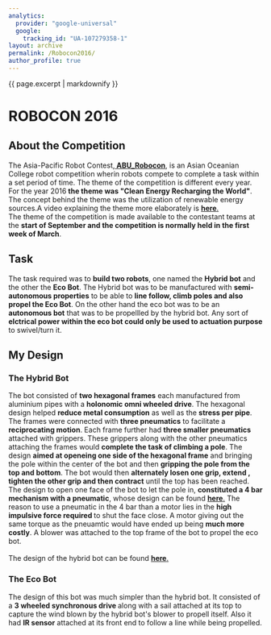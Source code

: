 ```yaml
---
analytics:
  provider: "google-universal"
  google:
    tracking_id: "UA-107279358-1"
layout: archive
permalink: /Robocon2016/
author_profile: true
---
```


{{ page.excerpt | markdownify }}


# ROBOCON 2016

## About the Competition
The Asia-Pacific Robot Contest,<a href="http://aburobocon.net/"><b> ABU_Robocon</b></a>, is an Asian Oceanian College robot competition wherin robots compete to complete a task within a set period of time. The theme of the competition is different every year. For the year 2016<b> the theme was "Clean Energy Recharging the World"</b>. The concept behind the theme was the utilization of renewable energy sources.A video explaining the theme more elaborately is <a href="https://www.youtube.com/watch?v=eXpAXE76P4c"><b>here</b>.</a>  
The theme of the competition is made available to the contestant teams at the <b>start of September and the competition is normally held in the first week of March</b>.

## Task
The task required was to <b>build two robots</b>, one named the <b>Hybrid bot</b> and the other the <b>Eco Bot</b>. The Hybrid bot was to be manufactured with <b>semi-autonomous properties</b> to be able to <b>line follow, climb poles and also propel the Eco Bot</b>. On the other hand the eco bot was to be an <b>autonomous bot</b> that was to be propellled by the hybrid bot. Any sort of <b>elctrical power within the eco bot could only be used to actuation purpose</b> to swivel/turn it.

## My Design
### The Hybrid Bot
The bot consisted of <b>two hexagonal frames</b> each manufactured from aluminium pipes with a <b>holonomic omni wheeled drive</b>. The hexagonal design helped <b>reduce metal consumption</b> as well as the <b>stress per pipe</b>. The frames were connected with <b>three pneumatics</b> to facilitate a <b>reciprocating motion</b>. Each frame further had <b>three smaller pneumatics</b> attached with grippers. These grippers along with the other pneumatics attaching the frames would <b>complete the task of climbing a pole</b>. The design <b>aimed at openeing one side of the hexagonal frame</b> and bringing the pole within the center of the bot and then <b>gripping the pole from the top and bottom</b>. The bot would then <b>alternately losen one grip, extend , tighten the other grip and then contract</b> until the top has been reached. The design to open one face of the bot to let the pole in, <b>constituted a 4 bar mechanism with a pneumatic</b>, whose design can be found <a href="#"><b>here</b>.</a> The reason to use a pneumatic in the 4 bar than a motor lies in the <b>high impulsive force required </b>to shut the face close. A motor giving out the same torque as the pneuamtic would have ended up being <b>much more costly</b>. A blower was attached to the top frame of the bot to propel the eco bot.  
<br>
The design of the hybrid bot can be found <a href="#"><b>here</b>.</a> 
### The Eco Bot
The design of this bot was much simpler than the hybrid bot. It consisted of a <b>3 wheeled synchronous drive </b>along with a sail attached at its top to capture the wind blown by the hybrid bot's blower to propell itself. Also it had <b>IR sensor</b> attached at its front end to follow a line while being propelled.
